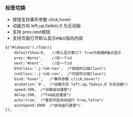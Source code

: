 ### 标签切换

* 按钮支持事件参数 click,hover
* 动画方向 left,up,fadein,0 为无动画
* 支持 prev,next按钮
* 支持页面打开默认显示`#锚点`指向内容

```
$("#tabauto").rTabs({
    defaultShow:0,   //默认显示第几个 true为根据#锚点显示
    prev:'#prev',    //前一个id
    next:'#next',    //后一个id
    btnClass:'.j-tab-nav',  /*按钮的父级Class*/
    conClass:'.j-tab-con',  /*内容的父级Class*/
    bind:'hover',   /*事件参数 click,hover*/
    animation:'0',  /*动画方向 left,up,fadein,0 为无动画*/
    speed:300,  /*动画运动速度*/
    delay:200,  /*Tab延迟速度*/
    auto:true,  /*是否开启自动运行 true,false*/
    autoSpeed:3000  /*自动运行速度*/
});
```